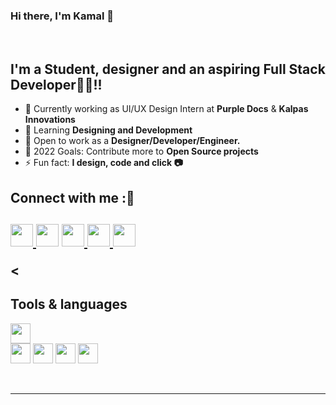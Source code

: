 ### Hi there, I'm Kamal 👋

<br />

## I'm a Student, designer and an aspiring Full Stack Developer👩‍💻!!

- 🔭 Currently working as UI/UX Design Intern at **Purple Docs** & **Kalpas Innovations**
- 🌱 Learning **Designing and Development**
- 👯 Open to work as a **Designer/Developer/Engineer.**
- 🥅 2022 Goals: Contribute more to **Open Source projects**
- ⚡ Fun fact: **I design, code and click 📷**



<h2> Connect with me :🤝<h2/>
   <a href="https://www.linkedin.com/in/kamalpreet-singh-a489a2197/" class="pics"><img src="https://cdn.worldvectorlogo.com/logos/linkedin-icon-2.svg" height="36vh">  </a>
   <a href="https://github.com/KamalpreetS" class="pics"> <img src="https://cdn.worldvectorlogo.com/logos/github-icon-1.svg" height="36vh"></center></a>
   <a href="https://dribble.com/Kamal9991" class="pics"><img src="https://cdn.worldvectorlogo.com/logos/dribbble-icon.svg" height="36vh">  </a>
   <a href="https://www.behance.net/kamalpreetsingh3" class="pics"><img src="https://cdn.worldvectorlogo.com/logos/behance.svg" height="36vh">  </a>
   <a href="https://mail.google.com/mail/?view=cm&fs=1&tf=1&to=kamals9991@gmail.com" class="pics"><img src="https://cdn.worldvectorlogo.com/logos/official-gmail-icon-2020-.svg" height="36vh"></a>
  

<<h2> Tools & languages </h2>
<img src = "https://cdn.worldvectorlogo.com/logos/figma-1.svg" width = 32px>  
<img width ='32px' src ="https://cdn.worldvectorlogo.com/logos/adobe-xd-2.svg"> 
<img width ='32px' src ="https://cdn.worldvectorlogo.com/logos/adobe-photoshop-2.svg">
<img width ='32px' src ="https://cdn.worldvectorlogo.com/logos/html-1.svg"> 
<img width ='32px' src ="https://cdn.worldvectorlogo.com/logos/css-3.svg">

<br>

---


